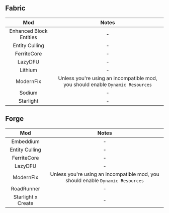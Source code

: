 ## Fabric
| Mod | Notes |
|:---:|:---:|
| Enhanced Block Entities | - |
| Entity Culling | - |
| FerriteCore | - |
| LazyDFU | - |
| Lithium | - |
| ModernFix | Unless you're using an incompatible mod, you should enable `Dynamic Resources` |
| Sodium | - |
| Starlight | - |

## Forge
| Mod | Notes |
|:---:|:---:|
| Embeddium | - |
| Entity Culling | - |
| FerriteCore | - |
| LazyDFU | - |
| ModernFix | Unless you're using an incompatible mod, you should enable `Dynamic Resources` |
| RoadRunner | - |
| Starlight x Create | - |
